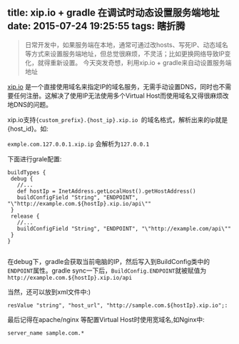 title: xip.io + gradle 在调试时动态设置服务端地址
date: 2015-07-24 19:25:55
tags: 瞎折腾
---

> 日常开发中，如果服务端在本地，通常可通过改hosts、写死IP、动态域名等方式来设置服务端地址，但总觉很麻烦，不灵活；比如更换网络导致IP变化，就得重新设置。
> 今天突发奇想，利用xip.io + gradle来自动设置服务端地址

 [xip.io](http://xip.io) 是一个直接使用域名来指定IP的域名服务，无需手动设置DNS，同时也不需要任何注册。这解决了使用IP无法使用多个Virtual Host而使用域名又得很麻烦改地DNS的问题。
 
 xip.io支持`{custom_prefix}.{host_ip}.xip.io `的域名格式，解析出来的ip就是{host_id}。如:
 
 
 `exmple.com.127.0.0.1.xip.ip` 会解析为`127.0.0.1`

 下面进行grale配置:
 
 ```
 buildTypes {
  debug {
    //...
    def hostIp = InetAddress.getLocalHost().getHostAddress()
    buildConfigField "String", "ENDPOINT", "\"http://example.com.${hostIp}.xip.io/api\""    
  }
  release {  
	//...
    buildConfigField "String", "ENDPOINT", "\"http://example.com/api\""
  }
}
    
 ```
 
 在debug下，gradle会获取当前电脑的IP，然后写入到BuildConfig类中的`ENDPOINT`属性。gradle sync一下后，`BuildConfig.ENDPOINT`就被赋值为`http://example.com.${hostIp}.xip.io/api`
 
 当然，还可以放到xml文件中:)
 
 ```
 resValue "string", "host_url", "http://sample.com.${hostIp}.xip.io";:
 ```

 
 最后记得在apache/nginx 等配置Virtual Host时使用宽域名,如Nginx中:
 
 ```
 server_name sample.com.*
 ```
